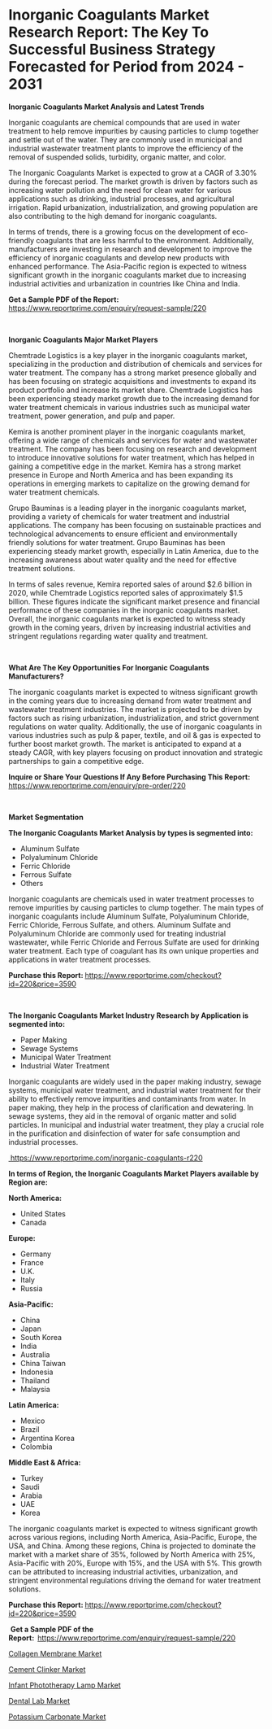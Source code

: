<p><h1>Inorganic Coagulants Market Research Report: The Key To Successful Business Strategy Forecasted for Period from 2024 - 2031</h1></p><p><strong>Inorganic Coagulants Market Analysis and Latest Trends</strong></p>
<p><p>Inorganic coagulants are chemical compounds that are used in water treatment to help remove impurities by causing particles to clump together and settle out of the water. They are commonly used in municipal and industrial wastewater treatment plants to improve the efficiency of the removal of suspended solids, turbidity, organic matter, and color.</p><p>The Inorganic Coagulants Market is expected to grow at a CAGR of 3.30% during the forecast period. The market growth is driven by factors such as increasing water pollution and the need for clean water for various applications such as drinking, industrial processes, and agricultural irrigation. Rapid urbanization, industrialization, and growing population are also contributing to the high demand for inorganic coagulants.</p><p>In terms of trends, there is a growing focus on the development of eco-friendly coagulants that are less harmful to the environment. Additionally, manufacturers are investing in research and development to improve the efficiency of inorganic coagulants and develop new products with enhanced performance. The Asia-Pacific region is expected to witness significant growth in the inorganic coagulants market due to increasing industrial activities and urbanization in countries like China and India.</p></p>
<p><strong>Get a Sample PDF of the Report:&nbsp;</strong> <a href="https://www.reportprime.com/enquiry/request-sample/220">https://www.reportprime.com/enquiry/request-sample/220</a></p>
<p>&nbsp;</p>
<p><strong>Inorganic Coagulants Major Market Players</strong></p>
<p><p>Chemtrade Logistics is a key player in the inorganic coagulants market, specializing in the production and distribution of chemicals and services for water treatment. The company has a strong market presence globally and has been focusing on strategic acquisitions and investments to expand its product portfolio and increase its market share. Chemtrade Logistics has been experiencing steady market growth due to the increasing demand for water treatment chemicals in various industries such as municipal water treatment, power generation, and pulp and paper.</p><p>Kemira is another prominent player in the inorganic coagulants market, offering a wide range of chemicals and services for water and wastewater treatment. The company has been focusing on research and development to introduce innovative solutions for water treatment, which has helped in gaining a competitive edge in the market. Kemira has a strong market presence in Europe and North America and has been expanding its operations in emerging markets to capitalize on the growing demand for water treatment chemicals.</p><p>Grupo Bauminas is a leading player in the inorganic coagulants market, providing a variety of chemicals for water treatment and industrial applications. The company has been focusing on sustainable practices and technological advancements to ensure efficient and environmentally friendly solutions for water treatment. Grupo Bauminas has been experiencing steady market growth, especially in Latin America, due to the increasing awareness about water quality and the need for effective treatment solutions.</p><p>In terms of sales revenue, Kemira reported sales of around $2.6 billion in 2020, while Chemtrade Logistics reported sales of approximately $1.5 billion. These figures indicate the significant market presence and financial performance of these companies in the inorganic coagulants market. Overall, the inorganic coagulants market is expected to witness steady growth in the coming years, driven by increasing industrial activities and stringent regulations regarding water quality and treatment.</p></p>
<p>&nbsp;</p>
<p><strong>What Are The Key Opportunities For Inorganic Coagulants Manufacturers?</strong></p>
<p><p>The inorganic coagulants market is expected to witness significant growth in the coming years due to increasing demand from water treatment and wastewater treatment industries. The market is projected to be driven by factors such as rising urbanization, industrialization, and strict government regulations on water quality. Additionally, the use of inorganic coagulants in various industries such as pulp & paper, textile, and oil & gas is expected to further boost market growth. The market is anticipated to expand at a steady CAGR, with key players focusing on product innovation and strategic partnerships to gain a competitive edge.</p></p>
<p><strong>Inquire or Share Your Questions If Any Before Purchasing This Report:</strong> <a href="https://www.reportprime.com/enquiry/pre-order/220">https://www.reportprime.com/enquiry/pre-order/220</a></p>
<p>&nbsp;</p>
<p><strong>Market Segmentation</strong></p>
<p><strong>The Inorganic Coagulants Market Analysis by types is segmented into:</strong></p>
<p><ul><li>Aluminum Sulfate</li><li>Polyaluminum Chloride</li><li>Ferric Chloride</li><li>Ferrous Sulfate</li><li>Others</li></ul></p>
<p><p>Inorganic coagulants are chemicals used in water treatment processes to remove impurities by causing particles to clump together. The main types of inorganic coagulants include Aluminum Sulfate, Polyaluminum Chloride, Ferric Chloride, Ferrous Sulfate, and others. Aluminum Sulfate and Polyaluminum Chloride are commonly used for treating industrial wastewater, while Ferric Chloride and Ferrous Sulfate are used for drinking water treatment. Each type of coagulant has its own unique properties and applications in water treatment processes.</p></p>
<p><strong>Purchase this Report:&nbsp;</strong><a href="https://www.reportprime.com/checkout?id=220&price=3590">https://www.reportprime.com/checkout?id=220&price=3590</a></p>
<p>&nbsp;</p>
<p><strong>The Inorganic Coagulants Market Industry Research by Application is segmented into:</strong></p>
<p><ul><li>Paper Making</li><li>Sewage Systems</li><li>Municipal Water Treatment</li><li>Industrial Water Treatment</li></ul></p>
<p><p>Inorganic coagulants are widely used in the paper making industry, sewage systems, municipal water treatment, and industrial water treatment for their ability to effectively remove impurities and contaminants from water. In paper making, they help in the process of clarification and dewatering. In sewage systems, they aid in the removal of organic matter and solid particles. In municipal and industrial water treatment, they play a crucial role in the purification and disinfection of water for safe consumption and industrial processes.</p></p>
<p><a href="https://www.reportprime.com/inorganic-coagulants-r220">&nbsp;https://www.reportprime.com/inorganic-coagulants-r220</a></p>
<p><strong>In terms of Region, the Inorganic Coagulants Market Players available by Region are:</strong></p>
<p>
    <p> <strong> North America: </strong>
        <ul>
            <li>United States</li>
            <li>Canada</li>
        </ul>
        </p> 
    <p> <strong> Europe: </strong>
        <ul>
            <li>Germany</li>
            <li>France</li>
            <li>U.K.</li>
            <li>Italy</li>
            <li>Russia</li>
        </ul>
        </p> 
    <p> <strong> Asia-Pacific: </strong>
        <ul>
            <li>China</li>
            <li>Japan</li>
            <li>South Korea</li>
            <li>India</li>
            <li>Australia</li>
            <li>China Taiwan</li>
            <li>Indonesia</li>
            <li>Thailand</li>
            <li>Malaysia</li>
        </ul>
        </p> 
    <p> <strong> Latin America: </strong>
        <ul>
            <li>Mexico</li>
            <li>Brazil</li>
            <li>Argentina Korea</li>
            <li>Colombia</li>
        </ul>
        </p> 
    <p> <strong> Middle East & Africa: </strong>
        <ul>
            <li>Turkey</li>
            <li>Saudi</li>
            <li>Arabia</li>
            <li>UAE</li>
            <li>Korea</li>
        </ul>
    </p>
    </p>
<p><p>The inorganic coagulants market is expected to witness significant growth across various regions, including North America, Asia-Pacific, Europe, the USA, and China. Among these regions, China is projected to dominate the market with a market share of 35%, followed by North America with 25%, Asia-Pacific with 20%, Europe with 15%, and the USA with 5%. This growth can be attributed to increasing industrial activities, urbanization, and stringent environmental regulations driving the demand for water treatment solutions.</p></p>
<p><strong>Purchase this Report: </strong><a href="https://www.reportprime.com/checkout?id=220&price=3590">https://www.reportprime.com/checkout?id=220&price=3590</a></p>
<p>&nbsp;<strong>Get a Sample PDF of the Report:&nbsp;&nbsp;</strong><a href="https://www.reportprime.com/enquiry/request-sample/220">https://www.reportprime.com/enquiry/request-sample/220</a></p>
<p><strong></strong></p>
<p><p><a href="https://medium.com/@oliver.rampling568768/evaluating-global-collagen-membrane-market-trends-and-growth-opportunities-by-region-type-649baf8d6c2c">Collagen Membrane Market</a></p><p><a href="https://github.com/drzsklfn31/Market-Research-Report-List-1/blob/main/cement-clinker-market.md">Cement Clinker Market</a></p><p><a href="https://medium.com/@colin.dunca43545/insights-into-infant-phototherapy-lamp-market-share-and-competitive-landscape-for-period-from-2024-8fca8cef3aea">Infant Phototherapy Lamp Market</a></p><p><a href="https://medium.com/@neilrogers69/dental-lab-market-trends-a-detailed-study-of-its-market-segmentation-and-analyzing-the-importance-0d08bcecb0ef">Dental Lab Market</a></p><p><a href="https://github.com/bmorecock/Market-Research-Report-List-4/blob/main/potassium-carbonate-market.md">Potassium Carbonate Market</a></p></p>